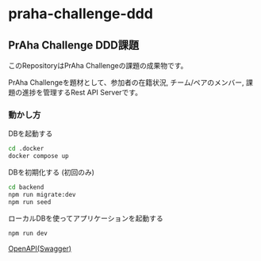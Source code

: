 # praha-challenge-ddd

## PrAha Challenge DDD課題

このRepositoryはPrAha Challengeの課題の成果物です。  

PrAha Challengeを題材として、参加者の在籍状況, チーム/ペアのメンバー, 課題の進捗を管理するRest API Serverです。  

### 動かし方

DBを起動する

``` sh
cd .docker
docker compose up
```

DBを初期化する (初回のみ)

``` sh
cd backend
npm run migrate:dev
npm run seed
```

ローカルDBを使ってアプリケーションを起動する

``` sh
npm run dev
```

[OpenAPI(Swagger)](http://localhost:3000/openapi)
